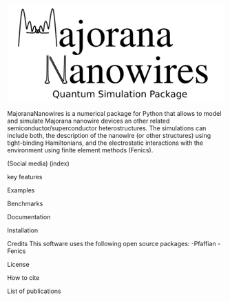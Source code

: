 ![alt text](Logo.png)

MajoranaNanowires is a numerical package for Python that allows to model and simulate Majorana nanowire devices an other related semiconductor/superconductor heterostructures. The simulations can include both, the description of the nanowire (or other structures) using tight-binding Hamiltonians, and the electrostatic interactions with the environment using finite element methods (Fenics).


(Social media)
(index)

key features



Examples



Benchmarks




Documentation



Installation




Credits
This software uses the following open source packages:
-Pfaffian
-Fenics


License




How to cite



List of publications



